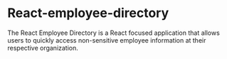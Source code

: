 # React-employee-directory
The React Employee Directory is a React focused application that allows users to quickly access non-sensitive employee information at their respective organization. 
